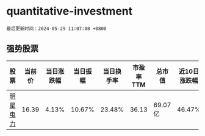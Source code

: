 # quantitative-investment

`最后更新时间：2024-05-29 11:07:08 +0800`

## 强势股票

|股票|当前价|当日涨跌幅|当日振幅|当日换手率|市盈率TTM|总市值|近10日涨跌幅|
|----|----|----|----|----|----|----|----|
|[明星电力](https://xueqiu.com/S/SH600101)|16.39|4.13%|10.67%|23.48%|36.13|69.07亿|46.47%|
